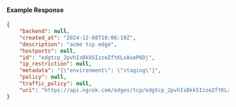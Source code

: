 <!-- Code generated for API Clients. DO NOT EDIT. -->

#### Example Response

```json
{
	"backend": null,
	"created_at": "2024-12-08T10:06:19Z",
	"description": "acme tcp edge",
	"hostports": null,
	"id": "edgtcp_2pvhIsBkk5IzzeZftKLxAoeP6Dj",
	"ip_restriction": null,
	"metadata": "{\"environment\": \"staging\"}",
	"policy": null,
	"traffic_policy": null,
	"uri": "https://api.ngrok.com/edges/tcp/edgtcp_2pvhIsBkk5IzzeZftKLxAoeP6Dj"
}
```
